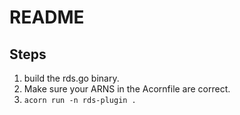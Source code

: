 # README

## Steps

1. build the rds.go binary.
2. Make sure your ARNS in the Acornfile are correct.
3. `acorn run -n rds-plugin .`
